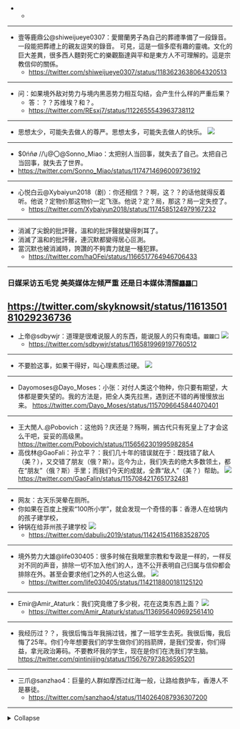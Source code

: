 -
  -
---
- 壹等鹿鼎公@shiweijueye0307：愛爾蘭男子為自己的葬禮準備了一段錄音。一段能把葬禮上的親友逗笑的錄音。
可見，這是一個多麼有趣的靈魂。文化的巨大差異，很多西人麵對死亡的樂觀豁達與平和是東方人不可理解的。這是宗教信仰的關係。
  - https://twitter.com/shiweijueye0307/status/1183623638064320513
---
- 问：如果境外敌对势力与境内黑恶势力相互勾结，会产生什么样的严重后果？
  - 答：？？苏维埃？和？。
  - https://twitter.com/REsxj7/status/1122655543963738112
---
- 思想太少，可能失去做人的尊严。思想太多，可能失去做人的快乐。
![](https://pbs.twimg.com/media/EA2mcLYVAAAqFGR?format=jpg)
---
- $0ńñø /\/\¡@〇@Sonno_Miao：太把别人当回事，就失去了自己。太把自己当回事，就失去了世界。
- https://twitter.com/Sonno_Miao/status/1174714696009736192
---
- 心悦白云@Xybaiyun2018（剧）：你还相信？？啊，这？？的话他就得反着听。他说？定物价那这物价一定飞涨。他说？定？局，那这？局一定失控了。
  - https://twitter.com/Xybaiyun2018/status/1174585124979167232
---
- 消滅了尖銳的批評聲，溫和的批評聲就變得刺耳了。
- 消滅了溫和的批評聲，連沉默都變得居心叵測。
- 當沉默也被消滅時，誇讚的不夠賣力就是一種犯罪。
  - https://twitter.com/haOFei/status/1166517764946706433
---
### 日媒采访五毛党 美英媒体左倾严重 还是日本媒体清醒`龘龘囗`
https://twitter.com/skyknowsit/status/1161350181029236736
---
- 上帝@sdbywjr：道理是很难说服人的东西，能说服人的只有南墙。`龖龖囗`
![](https://pbs.twimg.com/media/EC3TEVwXsAErJYP?format=jpg&name=900x900)
  - https://twitter.com/sdbywjr/status/1165819969197760512
---
- 不要脸这事，如果干得好，叫心理素质过硬。
![](https://pbs.twimg.com/media/EBwRiTDUwAApitz?format=jpg&name=medium)
---
- Dayomoses@Dayo_Moses：小张：对付人类这个物种，你只要有期望，大体都是要失望的。我的方法是，把全人类先拉黑，遇到还不错的再慢慢放出来。
https://twitter.com/Dayo_Moses/status/1157096645844070401
---
- 王大閒人.@Pobovich：这他妈？庆还是？殇啊，搁古代只有死皇上了才会这么干吧，妥妥的高级黑。
https://twitter.com/Pobovich/status/1156562301995982854
- 高伐林@GaoFali：孙立平？：我们几十年的错误就在于：既找错了敌人（美？），又交错了朋友（俄？斯）。迄今为止，我们失去的绝大多数领土，都在“朋友”（俄？斯）手里；而我们今天的成就，全靠“敌人”（美？）帮助。
![](https://pbs.twimg.com/media/EA7MNAwVAAASakK?format=jpg)
https://twitter.com/GaoFalin/status/1157084217651732481
---
- 网友：古天乐哭晕在厕所。
- 你如果在百度上搜索“100所小学”，就会发现一个奇怪的事：香港人在给锅内的孩子建学校，
- 钟锅在给菲州孩子建学校
![](https://pbs.twimg.com/media/D9qsvx8U0AAkRPZ.jpg)
  - https://twitter.com/dabuliu2019/status/1142415411683528705
---
- 境外势力大雄@life030405：很多时候在我眼里宗教和专政是一样的，一样反对不同的声音，排除一切不加入他们的人，连不公开表明自己归属与信仰都会排除在外。甚至会要求他们之外的人也这么做。
![](https://pbs.twimg.com/media/D9me_rZX4AMqzmU.jpg)
  - https://twitter.com/life030405/status/1142118800181125120
---
- Emir@Amir_Ataturk：我们究竟缴了多少税，花在这类东西上面？
![](https://pbs.twimg.com/media/D8dHxgsVsAIZ__0.jpg)
  - https://twitter.com/Amir_Ataturk/status/1136956409692561410
---
- 我经历过？？，我很后悔当年我捐过钱，推了一班学生去死。我很后悔，我后悔了25年。你们今年想要我们的学生做你们的挡箭牌，是我们受害，你们得益，拿光政治筹码。不要教坏我的学生，现在是你们在洗我们学生脑。
https://twitter.com/qintinjijing/status/1156767973836595201
---
- 三爪@sanzhao4：巨量的人群如摩西过红海一般，让路给救护车，香港人不是暴徒。
  - https://twitter.com/sanzhao4/status/1140264087936307200
---
<details>
<summary>Collapse</summary>
https://twitter.com/COOOTV/status/1143160743455416320
<img src="https://pbs.twimg.com/media/D91ShqyVAAA-pfO.png"  alt="极简大叔@COOOTV" />
https://twitter.com/Suyutong/status/1142060580448165889
<img src="https://pbs.twimg.com/media/D9lqCpUW4AEDaxU.jpg"  alt="Suyutong@Suyutong" />
</details>
